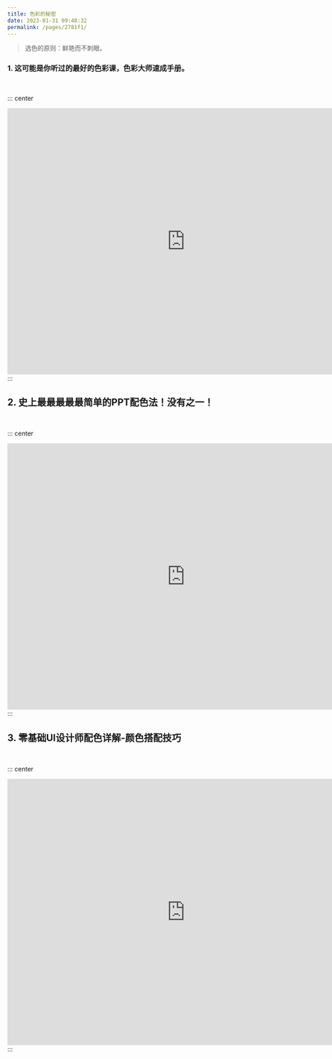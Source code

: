 ```yaml
---
title: 色彩的秘密
date: 2023-01-31 09:48:32
permalink: /pages/2781f1/
---
```


> 选色的原则：鲜艳而不刺眼。

### 1. 这可能是你听过的最好的色彩课，色彩大师速成手册。
<br>

::: center
<iframe width="800" height="600" sandbox="allow-top-navigation allow-same-origin allow-forms allow-scripts" src="https://player.bilibili.com/player.html?aid=455074546&bvid=BV1F5411r7it&cid=169978159&page=1&as_wide=1&high_quality=1&danmaku=0" scrolling="no" border="0" frameborder="no" framespacing="0" allowfullscreen="true"> </iframe>
:::

## 2. 史上最最最最最简单的PPT配色法！没有之一！
<br>

::: center
<iframe width="800" height="600" sandbox="allow-top-navigation allow-same-origin allow-forms allow-scripts" src="https://player.bilibili.com/player.html?aid=933600455&bvid=BV1bT4y1o7GG&cid=425342353&page=1&as_wide=1&high_quality=1&danmaku=0" scrolling="no" border="0" frameborder="no" framespacing="0" allowfullscreen="true"> </iframe>
:::


## 3. 零基础UI设计师配色详解-颜色搭配技巧
<br>

::: center
<iframe  width="800" height="600" src="https://player.bilibili.com/player.html?aid=201021925&bvid=BV1rz411i7UY&cid=203542218&page=1" scrolling="no" border="0" frameborder="no" framespacing="0" allowfullscreen="true"> </iframe>
:::
